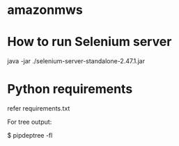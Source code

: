 # amazonmws

How to run Selenium server
===================================

java -jar ./selenium-server-standalone-2.47.1.jar


Python requirements
===================================

refer requirements.txt

For tree output:

$ pipdeptree -fl
